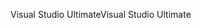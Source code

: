 <span data-ttu-id="611a1-101">Visual Studio Ultimate</span><span class="sxs-lookup"><span data-stu-id="611a1-101">Visual Studio Ultimate</span></span>